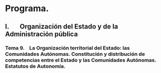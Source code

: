 # Programa.

## **I.       Organización del Estado y de la Administración pública**
### **Tema 9.**    La Organización territorial del Estado: las Comunidades Autónomas. Constitución y distribución de competencias entre el Estado y las Comunidades Autónomas. Estatutos de Autonomía.